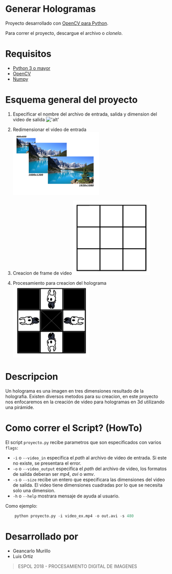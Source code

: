 # Generar Hologramas

Proyecto desarrollado con [OpenCV para Python](https://opencv-python-tutroals.readthedocs.io/en/latest/).

Para correr el proyecto, descargue el archivo o *clonelo*. 

# Requisitos

* [Python 3 o mayor](https://www.python.org/download/releases/3.0/)
* [OpenCV](https://pypi.org/project/opencv-python/)
* [Numpy](http://www.numpy.org/)

# Esquema general del proyecto

1. Especificar el nombre del archivo de entrada, salida y dimension del video de salida !['alt'](https://pxt.azureedge.net/blob/e644eb8aa2a44b1732aca811f598ab695b43420a/static/courses/csintro/algorithms/inputs-process-outputs.png)

2. Redimensionar el video de entrada !['resize'](imgs/resize.png)

3. Creacion de frame de video !['frame'](imgs/cuadricula.png)
   
4. Procesamiento para creacion del holograma !['hologram'](imgs/hologram.png)


# Descripcion

Un holograma es una imagen en tres dimensiones resultado de la holografia. Existen diversos metodos para su creacion, en este proyecto nos enfocaremos en la creación de video para hologramas en 3d utilizando una pirámide.

# Como correr el Script? (HowTo)

El script `proyecto.py` recibe parametros que son especificados con varios `flags`:

* `-i` o `--video_in` especifica el *path* al archivo de video de entrada. Si este no existe, se presentara el error.
* `-o` o `--video_output` especifica el *path* del archivo de video, los formatos de salida deberan ser *mp4*, *avi* o *wmv*.
* `-s` o `--size` recibe un entero que especificara las dimensiones del video de salida. El video tiene dimensiones cuadradas por lo que se necesita solo una dimension.
* `-h` o `--help` mostrara mensaje de ayuda al usuario.

Como ejemplo:

``` python
    python proyecto.py -i video_ex.mp4 -o out.avi -s 480
```

# Desarrollado por
* Geancarlo Murillo
* Luis Ortiz

> ESPOL 2018 - PROCESAMIENTO DIGITAL DE IMAGENES
